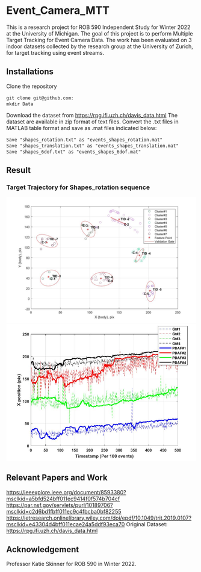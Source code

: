 # Event_Camera_MTT
This is a research project for ROB 590 Independent Study for Winter 2022 at the University of Michigan. The goal of this project is to perform Multiple Target Tracking for Event Camera Data. The work has been evaluated on 3 indoor datasets collected by the research group at the University of Zurich, for target tracking using event streams. 
## Installations
Clone the repository
```
git clone git@github.com:
mkdir Data
```
Download the dataset from https://rpg.ifi.uzh.ch/davis_data.html
The dataset are available in zip format of text files. Convert the .txt files in MATLAB table format and save as .mat files indicated below:
```
Save "shapes_rotation.txt" as "events_shapes_rotation.mat"
Save "shapes_translation.txt" as "events_shapes_translation.mat"
Save "shapes_6dof.txt" as "events_shapes_6dof.mat"
```

## Result
### Target Trajectory for Shapes_rotation sequence
![](images/Cluster_Track_ValGate2.jpg)
![](images/GT_Traj_X_shapes_Rot.jpg)

## Relevant Papers and Work
https://ieeexplore.ieee.org/document/8593380?msclkid=a5bfd524bff011ec9414f0f574b704cf
https://par.nsf.gov/servlets/purl/10189706?msclkid=c2d6bd1fbff011ec9c4fbcba0bf82255
https://ietresearch.onlinelibrary.wiley.com/doi/epdf/10.1049/trit.2019.0107?msclkid=e43304d4bff011ecae24a5ddf93eca70
Original Dataset: https://rpg.ifi.uzh.ch/davis_data.html

## Acknowledgement
Professor Katie Skinner for ROB 590 in Winter 2022.
